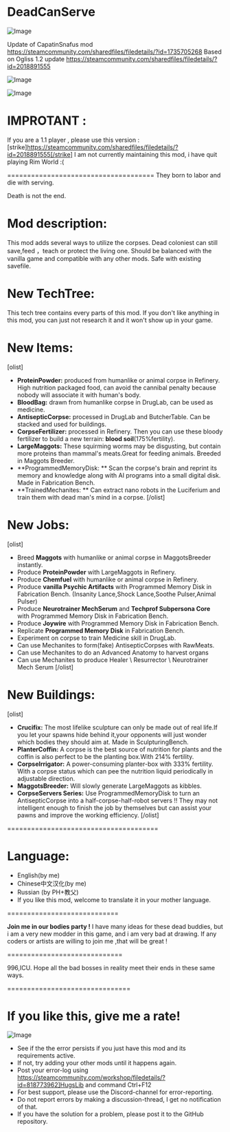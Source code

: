 # DeadCanServe

![Image](https://i.imgur.com/buuPQel.png)

Update of CapatinSnafus mod
https://steamcommunity.com/sharedfiles/filedetails/?id=1735705268
Based on Ogliss 1.2 update
https://steamcommunity.com/sharedfiles/filedetails/?id=2018891555

![Image](https://i.imgur.com/pufA0kM.png)

	
![Image](https://i.imgur.com/Z4GOv8H.png)

# IMPROTANT :

If you are a 1.1 player , please use this version :
[strike]https://steamcommunity.com/sharedfiles/filedetails/?id=2018891555[/strike]
I am not currently maintaining this mod, i have quit playing Rim World :(

=====================================
They born to labor and die with serving.

Death is not the end.


# Mod description:

This mod adds several ways to utilize the corpses. Dead coloniest can still save,feed ，teach or protect the living one.
Should be balanced with the vanilla game and compatible with any other mods. Safe with existing savefile. 

# New TechTree:

This tech tree contains every parts of this mod. If you don't like anything in this mod, you can just not research it and it won't show up in your game.

# New Items:

[olist]

- **ProteinPowder:** produced from humanlike or animal corpse in Refinery. High nutrition packaged food, can avoid the cannibal penalty because nobody will associate it with human's body.
- **BloodBag:** drawn from humanlike corpse in DrugLab, can be used as medicine. 
- **AntisepticCorpse:** processed in DrugLab and ButcherTable. Can be stacked and used for buildings.
- **CorpseFertilizer:** processed in Refinery. Then you can use these bloody fertilizer to build a new terrain: **blood soil**(175%fertility). 
- **LargeMaggots:** These squirming worms may be disgusting, but contain more proteins than mammal's meats.Great for feeding animals. Breeded in Maggots Breeder.
- **ProgrammedMemoryDisk: ** Scan the corpse's brain and reprint its memory and knowledge along with AI programs into a small digital disk. Made in Fabrication Bench.
- **TrainedMechanites: ** Can extract nano robots in the Luciferium and train them with dead man's mind in a corpse.
[/olist]

# New Jobs:

[olist]
- Breed **Maggots** with humanlike or animal corpse in MaggotsBreeder instantly.
- Produce **ProteinPowder** with LargeMaggots in Refinery.
- Produce **Chemfuel** with humanlike or animal corpse in Refinery.
- Produce **vanilla Psychic Artifacts** with Programmed Memory Disk in Fabrication Bench. (Insanity Lance,Shock Lance,Soothe Pulser,Animal Pulser)
- Produce **Neurotrainer MechSerum**  and  **Techprof Subpersona Core** with Programmed Memory Disk in Fabrication Bench.
- Produce **Joywire** with Programmed Memory Disk in Fabrication Bench.
- Replicate **Programmed Memory Disk** in Fabrication Bench.
- Experiment on corpse to train Medicine skill in DrugLab.
- Can use Mechanites to form(fake) AntisepticCorpses with RawMeats.
- Can use Mechanites to do an Advanced Anatomy to harvest organs
- Can use Mechanites to produce Healer \ Resurrector \ Neurotrainer Mech Serum
[/olist]

# New Buildings:

[olist]
- **Crucifix:** The most lifelike sculpture can only be made out of real life.If you let your spawns hide behind it,your opponents will just wonder which bodies they should aim at. Made in SculpturingBench.
- **PlanterCoffin:** A corpse is the best source of nutrition for plants and the coffin is also perfect to be the planting box.With 214% fertility.
- **CorpseIrrigator:** A power-consuming planter-box with 333% fertility. With a corpse status which can pee the nutrition liquid periodically in adjustable direction.
- **MaggotsBreeder:** Will slowly generate LargeMaggots as kibbles.
- **CorpseServers Series:** Use ProgrammedMemoryDisk to turn an AntisepticCorpse into a half-corpse-half-robot servers !! They may not intelligent enough to finish the job by themselves but can assist your pawns and improve the working efficiency. 
[/olist]

======================================

# Language:



- English(by me)
- Chinese中文汉化(by me)
- Russian (by PH+教父)
- If you like this mod, welcome to translate it in your mother language.



============================

**Join me in our bodies party !**
I have many ideas for these dead buddies, but i am a very new modder in this game, and i am very bad at drawing. If any coders or artists are willing to join me ,that will be great !


=============================

996,ICU.  Hope all the bad bosses in reality meet their ends in these same ways.

===============================

# If you like this, give me a rate!


![Image](https://i.imgur.com/PwoNOj4.png)



-  See if the the error persists if you just have this mod and its requirements active.
-  If not, try adding your other mods until it happens again.
-  Post your error-log using https://steamcommunity.com/workshop/filedetails/?id=818773962]HugsLib and command Ctrl+F12
-  For best support, please use the Discord-channel for error-reporting.
-  Do not report errors by making a discussion-thread, I get no notification of that.
-  If you have the solution for a problem, please post it to the GitHub repository.




